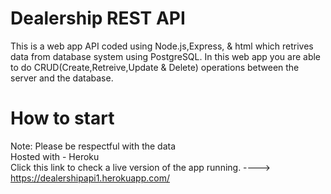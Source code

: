 # Dealership REST API
This is a web app API coded using Node.js,Express, & html which retrives data from database system using PostgreSQL. In this web app you are able to do 
CRUD(Create,Retreive,Update & Delete) operations between the server and the database.
# How to start
Note: Please be respectful with the data  
Hosted with - Heroku  
Click this link to check a live version of the app running. ----> https://dealershipapi1.herokuapp.com/
